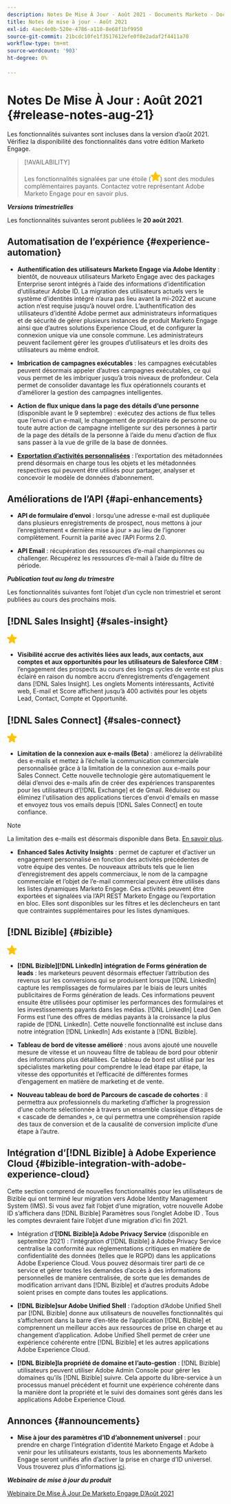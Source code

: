 ```yaml
---
description: Notes De Mise À Jour - Août 2021 - Documents Marketo - Documentation Du Produit
title: Notes de mise à jour - Août 2021
exl-id: 4aec4e0b-520e-4786-a110-8e68f1bf9950
source-git-commit: 21bcdc10fe1f3517612efe0f8e2adaf2f4411a70
workflow-type: tm+mt
source-wordcount: '903'
ht-degree: 0%

---
```


# Notes De Mise À Jour : Août 2021 {#release-notes-aug-21}

Les fonctionnalités suivantes sont incluses dans la version d’août 2021. Vérifiez la disponibilité des fonctionnalités dans votre édition Marketo Engage.

>[!AVAILABILITY]
>
>Les fonctionnalités signalées par une étoile (![](assets/yellow-star.png)) sont des modules complémentaires payants. Contactez votre représentant Adobe Marketo Engage pour en savoir plus.

**_Versions trimestrielles_**

Les fonctionnalités suivantes seront publiées le **20 août 2021**.

## Automatisation de l’expérience {#experience-automation}

* **Authentification des utilisateurs Marketo Engage via Adobe Identity** : bientôt, de nouveaux utilisateurs Marketo Engage avec des packages Enterprise seront intégrés à l’aide des informations d’identification d’utilisateur Adobe ID. La migration des utilisateurs actuels vers le système d’identités intégré n’aura pas lieu avant la mi-2022 et aucune action n’est requise jusqu’à nouvel ordre. L’authentification des utilisateurs d’identité Adobe permet aux administrateurs informatiques et de sécurité de gérer plusieurs instances de produit Marketo Engage ainsi que d’autres solutions Experience Cloud, et de configurer la connexion unique via une console commune. Les administrateurs peuvent facilement gérer les groupes d’utilisateurs et les droits des utilisateurs au même endroit.

* **Imbrication de campagnes exécutables** : les campagnes exécutables peuvent désormais appeler d’autres campagnes exécutables, ce qui vous permet de les imbriquer jusqu’à trois niveaux de profondeur. Cela permet de consolider davantage les flux opérationnels courants et d’améliorer la gestion des campagnes intelligentes.

* **Action de flux unique dans la page des détails d’une personne** (disponible avant le 9 septembre) : exécutez des actions de flux telles que l’envoi d’un e-mail, le changement de propriétaire de personne ou toute autre action de campagne intelligente sur des personnes à partir de la page des détails de la personne à l’aide du menu d’action de flux sans passer à la vue de grille de la base de données.

* **[Exportation d’activités personnalisées](/help/marketo/product-docs/administration/marketo-custom-activities/custom-activity-metadata-export.md)** : l’exportation des métadonnées prend désormais en charge tous les objets et les métadonnées respectives qui peuvent être utilisés pour partager, analyser et concevoir le modèle de données d’abonnement.

## Améliorations de l’API {#api-enhancements}

* **API de formulaire d’envoi** : lorsqu’une adresse e-mail est dupliquée dans plusieurs enregistrements de prospect, nous mettons à jour l’enregistrement « dernière mise à jour » au lieu de l’ignorer complètement. Fournit la parité avec l’API Forms 2.0.

* **API Email** : récupération des ressources d’e-mail championnes ou challenger. Récupérez les ressources d’e-mail à l’aide du filtre de période.

**_Publication tout au long du trimestre_**

Les fonctionnalités suivantes font l’objet d’un cycle non trimestriel et seront publiées au cours des prochains mois.

## [!DNL Sales Insight] {#sales-insight}

![(étoile)](assets/yellow-star.png)

* **Visibilité accrue des activités liées aux leads, aux contacts, aux comptes et aux opportunités pour les utilisateurs de Salesforce CRM** : l’engagement des prospects au cours des longs cycles de vente est plus éclairé en raison du nombre accru d’enregistrements d’engagement dans [!DNL Sales Insight]. Les onglets Moments intéressants, Activité web, E-mail et Score affichent jusqu’à 400 activités pour les objets Lead, Contact, Compte et Opportunité.

## [!DNL Sales Connect] {#sales-connect}

![(étoile)](assets/yellow-star.png)

* **Limitation de la connexion aux e-mails (Beta)** : améliorez la délivrabilité des e-mails et mettez à l’échelle la communication commerciale personnalisée grâce à la limitation de la connexion aux e-mails pour Sales Connect. Cette nouvelle technologie gère automatiquement le délai d’envoi des e-mails afin de créer des expériences transparentes pour les utilisateurs d’[!DNL Exchange] et de Gmail. Réduisez ou éliminez l&#39;utilisation des applications tierces d&#39;envoi d&#39;emails en masse et envoyez tous vos emails depuis [!DNL Sales Connect] en toute confiance.

>[!NOTE]
>
>La limitation des e-mails est désormais disponible dans Beta. [En savoir plus](/help/marketo/product-docs/marketo-sales-connect/email/email-delivery/email-connection-throttling.md).

* **Enhanced Sales Activity Insights** : permet de capturer et d’activer un engagement personnalisé en fonction des activités précédentes de votre équipe des ventes. De nouveaux attributs tels que le lien d’enregistrement des appels commerciaux, le nom de la campagne commerciale et l’objet de l’e-mail commercial peuvent être utilisés dans les listes dynamiques Marketo Engage.  Ces activités peuvent être exportées et signalées via l’API REST Marketo Engage ou l’exportation en bloc. Elles sont disponibles sur les filtres et les déclencheurs en tant que contraintes supplémentaires pour les listes dynamiques.

## [!DNL Bizible] {#bizible}

![](assets/yellow-star.png)

* **[!DNL Bizible][!DNL LinkedIn] intégration de Forms génération de leads** : les marketeurs peuvent désormais effectuer l’attribution des revenus sur les conversions qui se produisent lorsque [!DNL LinkedIn] capture les remplissages de formulaires par le biais de leurs unités publicitaires de Forms génération de leads. Ces informations peuvent ensuite être utilisées pour optimiser les performances des formulaires et les investissements payants dans les médias. [!DNL LinkedIn] Lead Gen Forms est l’une des offres de médias payants à la croissance la plus rapide de [!DNL LinkedIn]. Cette nouvelle fonctionnalité est incluse dans notre intégration [!DNL LinkedIn] Ads existante à [!DNL Bizible].

* **Tableau de bord de vitesse amélioré** : nous avons ajouté une nouvelle mesure de vitesse et un nouveau filtre de tableau de bord pour obtenir des informations plus détaillées. Ce tableau de bord est utilisé par les spécialistes marketing pour comprendre le lead étape par étape, la vitesse des opportunités et l’efficacité de différentes formes d’engagement en matière de marketing et de vente.

* **Nouveau tableau de bord de Parcours de cascade de cohortes** : il permettra aux professionnels du marketing d’afficher la progression d’une cohorte sélectionnée à travers un ensemble classique d’étapes de « cascade de demandes », ce qui permettra une compréhension rapide des taux de conversion et de la causalité de conversion implicite d’une étape à l’autre.

## Intégration d’[!DNL Bizible] à Adobe Experience Cloud {#bizible-integration-with-adobe-experience-cloud}

Cette section comprend de nouvelles fonctionnalités pour les utilisateurs de Bizible qui ont terminé leur migration vers Adobe Identity Management System (IMS). Si vous avez fait l’objet d’une migration, votre nouvelle Adobe ID s’affichera dans [!DNL Bizible] Paramètres sous l’onglet Adobe ID . Tous les comptes devraient faire l’objet d’une migration d’ici fin 2021.

* Intégration d’**[!DNL Bizible]à Adobe Privacy Service** (disponible en septembre 2021) : l’intégration d’[!DNL Bizible] à Adobe Privacy Service centralise la conformité aux réglementations critiques en matière de confidentialité des données (telles que le RGPD) dans les applications Adobe Experience Cloud. Vous pouvez désormais tirer parti de ce service et gérer toutes les demandes d’accès à des informations personnelles de manière centralisée, de sorte que les demandes de modification arrivant dans [!DNL Bizible] et d’autres produits Adobe soient prises en compte dans toutes les applications.

* **[!DNL Bizible]sur Adobe Unified Shell** : l’adoption d’Adobe Unified Shell par [!DNL Bizible] donne aux utilisateurs de nouvelles fonctionnalités qui s’afficheront dans la barre d’en-tête de l’application [!DNL Bizible] et comprennent un meilleur accès aux ressources de prise en charge et au changement d’application. Adobe Unified Shell permet de créer une expérience cohérente entre [!DNL Bizible] et les autres applications Adobe Experience Cloud.

* **[!DNL Bizible]la propriété de domaine et l’auto-gestion** : [!DNL Bizible] utilisateurs peuvent utiliser Adobe Admin Console pour gérer les domaines qu’ils [!DNL Bizible] suivre. Cela apporte du libre-service à un processus manuel précédent et fournit une expérience cohérente dans la manière dont la propriété et le suivi des domaines sont gérés dans les applications Adobe Experience Cloud.

## Annonces {#announcements}

* **Mise à jour des paramètres d’ID d’abonnement universel** : pour prendre en charge l’intégration d’identité Marketo Engage et Adobe à venir pour les utilisateurs existants, tous les abonnements Marketo Engage seront unifiés afin d’activer la prise en charge d’ID universel. Vous trouverez plus d’informations [ici](/help/marketo/product-docs/administration/settings/using-a-universal-id-for-subscription-login.md).

**_Webinaire de mise à jour du produit_**

[Webinaire De Mise À Jour De Marketo Engage D’Août 2021](https://engage.marketo.com/August21_Release_Webinar.html)
